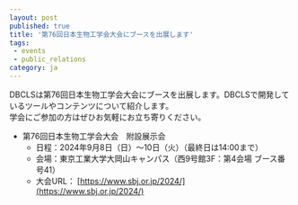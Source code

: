 ```yaml
---
layout: post
published: true
title: '第76回日本生物工学会大会にブースを出展します'
tags:
 - events
 - public_relations
category: ja
---
```

DBCLSは第76回日本生物工学会大会にブースを出展します。DBCLSで開発しているツールやコンテンツについて紹介します。<br/>
学会にご参加の方はぜひお気軽にお立ち寄りください。

- 第76回日本生物工学会大会　附設展示会
  - 日程：2024年9月8日（日）～10日（火）（最終日は14:00まで）　　　
  - 会場：東京工業大学大岡山キャンパス（西9号館3F：第4会場 ブース番号41）
  - 大会URL： [https://www.sbj.or.jp/2024/](https://www.sbj.or.jp/2024/)
